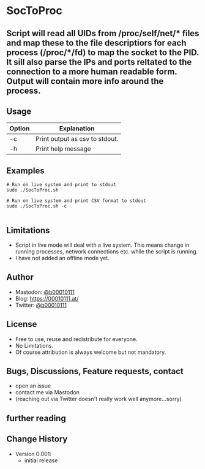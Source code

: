 # SocToProc
## Script will read all UIDs from /proc/self/net/* files and map these to the file descriptiors for each process (/proc/*/fd) to map the socket to the PID. It sill also parse the IPs and ports reltated to the connection to a more human readable form. Output will contain more info around the process.


## Usage
Option | Explanation
--- | ---
-c  | Print output as csv to stdout.
-h  | Print help message


## Examples
```
# Run on live system and print to stdout
sudo ./SocToProc.sh

# Run on live system and print CSV format to stdout
sudo ./SocToProc.sh -c
 
```

## Limitations
* Script in live mode will deal with a live system. This means change in running processes, network connections etc. while the script is running.
* I have not added an offline mode yet.

## Author
* Mastodon: [@b00010111](https://ioc.exchange/@b00010111)
* Blog: https://00010111.at/
* Twitter: [@b00010111](https://twitter.com/b00010111)

## License
* Free to use, reuse and redistribute for everyone.
* No Limitations.
* Of course attribution is always welcome but not mandatory.

## Bugs, Discussions, Feature requests, contact
* open an issue
* contact me via Mastodon
* (reaching out via Twitter doesn't really work well anymore...sorry)

## further reading


## Change History
 * Version 0.001:
    * initial release
